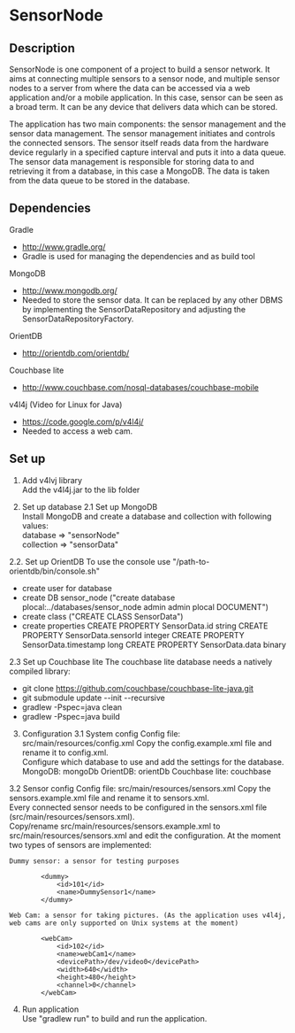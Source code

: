 SensorNode
==========

Description
-----------
SensorNode is one component of a project to build a sensor network. It aims at connecting multiple sensors to a sensor
node, and multiple sensor nodes to a server from where the data can be accessed via a web application and/or a mobile
application. In this case, sensor can be seen as a broad term. It can be any device that delivers data which can be
stored.

The application has two main components: the sensor management and the sensor data management. 
The sensor management initiates and controls the connected sensors. The sensor itself reads data from the hardware
device regularly in a specified capture interval and puts it into a data queue.
The sensor data management is responsible for storing data to and retrieving it from a database, in this case a MongoDB.
The data is taken from the data queue to be stored in the database.


Dependencies
------------
Gradle  
- http://www.gradle.org/  
- Gradle is used for managing the dependencies and as build tool

MongoDB  
- http://www.mongodb.org/  
- Needed to store the sensor data. It can be replaced by any other DBMS by implementing the SensorDataRepository and adjusting the SensorDataRepositoryFactory.

OrientDB
- http://orientdb.com/orientdb/

Couchbase lite
- http://www.couchbase.com/nosql-databases/couchbase-mobile

v4l4j (Video for Linux for Java)  
- https://code.google.com/p/v4l4j/  
- Needed to access a web cam.


Set up
------
1. Add v4lvj library  
Add the v4l4j.jar to the lib folder

2. Set up database
2.1 Set up MongoDB  
Install MongoDB and create a database and collection with following values:  
database => "sensorNode"  
collection => "sensorData"

2.2. Set up OrientDB
To use the console use "/path-to-orientdb/bin/console.sh"
- create user for database
- create DB sensor_node ("create database plocal:../databases/sensor_node admin admin plocal DOCUMENT")
- create class ("CREATE CLASS SensorData")
- create properties
    CREATE PROPERTY SensorData.id string
    CREATE PROPERTY SensorData.sensorId integer
    CREATE PROPERTY SensorData.timestamp long
    CREATE PROPERTY SensorData.data binary

2.3 Set up Couchbase lite
The couchbase lite database needs a natively compiled library:
- git clone https://github.com/couchbase/couchbase-lite-java.git
- git submodule update --init --recursive
- gradlew -Pspec=java clean
- gradlew -Pspec=java build

3. Configuration
3.1 System config
Config file: src/main/resources/config.xml
Copy the config.example.xml file and rename it to config.xml.  
Configure which database to use and add the settings for the database.
MongoDB: <use>mongoDb</use>
OrientDB: <use>orientDb</use>
Couchbase lite: <use>couchbase</use>
  
3.2 Sensor config
Config file: src/main/resources/sensors.xml
Copy the sensors.example.xml file and rename it to sensors.xml.  
Every connected sensor needs to be configured in the sensors.xml file (src/main/resources/sensors.xml).  
Copy/rename src/main/resources/sensors.example.xml to src/main/resources/sensors.xml and edit the configuration.
At the moment two types of sensors are implemented:

	Dummy sensor: a sensor for testing purposes
		
			<dummy>
				<id>101</id>
				<name>DummySensor1</name>
			</dummy>
	
	Web Cam: a sensor for taking pictures. (As the application uses v4l4j, web cams are only supported on Unix systems at the moment)
	
			<webCam>
				<id>102</id>
				<name>webCam1</name>
				<devicePath>/dev/video0</devicePath>
				<width>640</width>
				<height>480</height>
				<channel>0</channel>
			</webCam>
		
4. Run application  
Use "gradlew run" to build and run the application.
